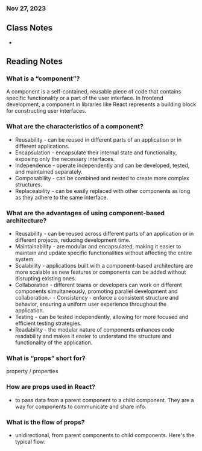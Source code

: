 ### Nov 27, 2023

## Class Notes

-

## Reading Notes

### What is a “component”?

A component is a self-contained, reusable piece of code that contains specific functionality or a part of the user interface. In frontend development, a component in libraries like React represents a building block for constructing user interfaces.

### What are the characteristics of a component?
- Reusability - can be reused in different parts of an application or in different applications.
- Encapsulation - encapsulate their internal state and functionality, exposing only the necessary interfaces.
- Independence - operate independently and can be developed, tested, and maintained separately.
- Composability - can be combined and nested to create more complex structures.
- Replaceability - can be easily replaced with other components as long as they adhere to the same interface.

### What are the advantages of using component-based architecture?
- Reusability - can be reused across different parts of an application or in different projects, reducing development time.
- Maintainability - are modular and encapsulated, making it easier to maintain and update specific functionalities without affecting the entire system.
- Scalability - applications built with a component-based architecture are more scalable as new features or components can be added without disrupting existing ones.
- Collaboration - different teams or developers can work on different components simultaneously, promoting parallel development and collaboration.- - Consistency - enforce a consistent structure and behavior, ensuring a uniform user experience throughout the application.
- Testing - can be tested independently, allowing for more focused and efficient testing strategies.
- Readability - the modular nature of components enhances code readability and makes it easier to understand the structure and functionality of the application.


### What is “props” short for?
property / properties

### How are props used in React?
- to pass data from a parent component to a child component. They are a way for components to communicate and share info.

### What is the flow of props?
- unidirectional, from parent components to child components. Here's the typical flow:
